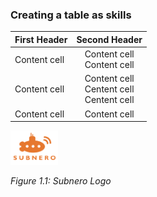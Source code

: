 ### Creating a table as skills

| First Header | Second Header |
| :--- | :---: |
| Content cell | Content cell <br> Content cell |
| Content cell | Content cell <br> Centent cell <br> Centent cell |
| Content cell | Content cell |

<p align="left"><img src="./subnero.png" width="15%"/></p>
<p align="left"><em>Figure 1.1: Subnero Logo</em></p>

